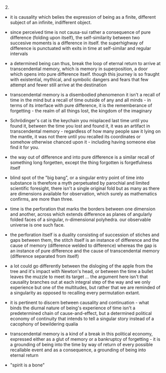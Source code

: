
2.  

- it is causality which belies the expression of being as a finite, different subject of an infinite, indifferent object. 


- since perceived time is not causa-sui rather a consequence of pure difference (folding upon itself), the self-similarity between two succesive moments is a difference in itself. the superhighway of difference is punctuated with exits in time at self-similar and regular intervals 


- a determined being can thus, break the loop of eternal return to arrive at transcendental memory, which is memory in superposition, a door which opens into pure difference itself. though this journey is so fraught with existential, mythical, and symbolic dangers and fears that few attempt and fewer still arrive at the destination


- transcendental memory is a disembodied phenomenon it isn't a recall of time in the mind but a recall of time outside of any and all minds - in terms of its interface with pure difference, it is the rememberance of forgetting - the realm of all things lost, the kingdom of the imaginary


- Schrödinger's cat is the keychain you misplaced last time until you found it, between the time you lost and found it, it was an artifact in transcendental memory - regardless of how many people saw it lying on the mantle, it was not there until you recalled its coordinates or somehow otherwise chanced upon it - including having someone else find it for you. 


- the way out of difference and into pure difference is a similar recall of something long forgetten, except the thing forgotten is forgetfulness itself


- blind spot of the  "big bang", or a singular entry point of time into substance is therefore a myth perpetuated by parochial and limited scientific foresight, there isn't a single original fold but as many as there are dimensions available for observation, which surely as mathematics confirms, are more than three.


- time is the perforation that marks the borders between one dimension and another, across which extends difference as planes of angularly folded faces of a singular, n-dimensional polyhedra. our observable universe is one such face.


-  the perforation itself is a duality consisting of succession of stiches and gaps between them, the stitch itself is an instance of difference and the cause of memory (difference welded to difference) whereas the gap is an instance of pure difference and the cause of transcendental memory (difference separated from itself)


- a lot could go differently between the disloging of the apple from the tree and it's impact with Newton's head, or between the time a bullet leaves the muzzle to meet its target ... the argument here isn't that causality branches out at each integral step of the way and we only experience but one of the multitudes, but rather that we are reminded of a singularity as opposed to recalling every permutation extant. 


- it is pertinent to discern between causality and continuation - what binds the diurnal nature of being's experience of time isn't a predetermined chain of cause-and-effect, but a determined political economy of continuity that intends to tell a singular story instead of a cacophony of bewildering qualia 


-  transcendental memory is a kind of a break in this political economy, expressed either as a glut of memory or a bankruptcy of forgetting - it is a grounding of being into the time by way of return of every possible recallable event and as a consequence, a grounding of being into eternal return 


- "spirit is a bone"